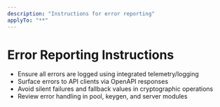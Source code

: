 ```yaml
---
description: "Instructions for error reporting"
applyTo: "**"
---
```

# Error Reporting Instructions

- Ensure all errors are logged using integrated telemetry/logging
- Surface errors to API clients via OpenAPI responses
- Avoid silent failures and fallback values in cryptographic operations
- Review error handling in pool, keygen, and server modules
